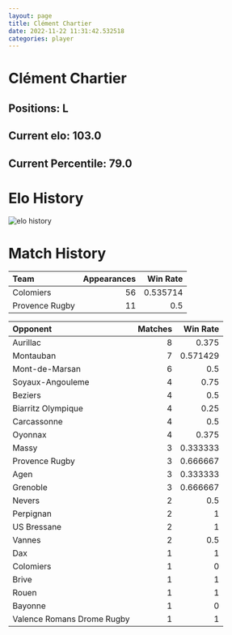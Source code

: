 ```yaml
---  
layout: page  
title: Clément Chartier  
date: 2022-11-22 11:31:42.532518  
categories: player  
---
```

# Clément Chartier

## Positions: L

## Current elo: 103.0

## Current Percentile: 79.0

# Elo History


![elo history](history_ClémentChartier.png)
# Match History


| Team           |   Appearances |   Win Rate |
|:---------------|--------------:|-----------:|
| Colomiers      |            56 |   0.535714 |
| Provence Rugby |            11 |   0.5      |

| Opponent                   |   Matches |   Win Rate |
|:---------------------------|----------:|-----------:|
| Aurillac                   |         8 |   0.375    |
| Montauban                  |         7 |   0.571429 |
| Mont-de-Marsan             |         6 |   0.5      |
| Soyaux-Angouleme           |         4 |   0.75     |
| Beziers                    |         4 |   0.5      |
| Biarritz Olympique         |         4 |   0.25     |
| Carcassonne                |         4 |   0.5      |
| Oyonnax                    |         4 |   0.375    |
| Massy                      |         3 |   0.333333 |
| Provence Rugby             |         3 |   0.666667 |
| Agen                       |         3 |   0.333333 |
| Grenoble                   |         3 |   0.666667 |
| Nevers                     |         2 |   0.5      |
| Perpignan                  |         2 |   1        |
| US Bressane                |         2 |   1        |
| Vannes                     |         2 |   0.5      |
| Dax                        |         1 |   1        |
| Colomiers                  |         1 |   0        |
| Brive                      |         1 |   1        |
| Rouen                      |         1 |   1        |
| Bayonne                    |         1 |   0        |
| Valence Romans Drome Rugby |         1 |   1        |